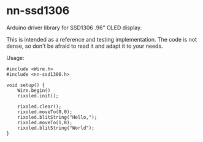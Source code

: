 # nn-ssd1306

Arduino driver library for SSD1306 .96" OLED display.

This is intended as a reference and testing implementation. The code is not dense, so don't
be afraid to read it and adapt it to your needs.

Usage:

```
#include <Wire.h>
#include <nn-ssd1306.h>

void setup() {
    Wire.begin()
    rixoled.init();
    
    rixoled.clear();
    rixoled.moveTo(0,0);
    rixoled.blitString("Hello,");
    rixoled.moveTo(1,0);
    rixoled.blitString("World");
}

```
